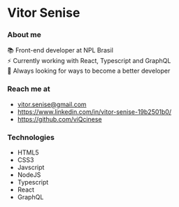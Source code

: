 # Vitor Senise

### About me

<span> 📚 Front-end developer at NPL Brasil </span> <br>
<span> ⚡ Currently working with React, Typescript and GraphQL <span> <br>
<span> 👀 Always looking for ways to become a better developer </span> <br>

### Reach me at
- vitor.senise@gmail.com 
- https://www.linkedin.com/in/vitor-senise-19b2501b0/ 
- https://github.com/viQcinese 
 
### Technologies
 - HTML5
 - CSS3
 - Javscript
 - NodeJS
 - Typescript
 - React
 - GraphQL


